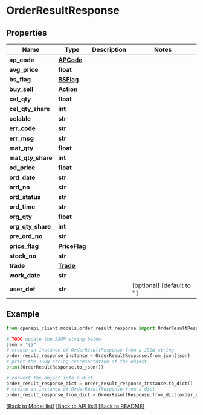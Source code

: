 # OrderResultResponse


## Properties

Name | Type | Description | Notes
------------ | ------------- | ------------- | -------------
**ap_code** | [**APCode**](APCode.md) |  | 
**avg_price** | **float** |  | 
**bs_flag** | [**BSFlag**](BSFlag.md) |  | 
**buy_sell** | [**Action**](Action.md) |  | 
**cel_qty** | **float** |  | 
**cel_qty_share** | **int** |  | 
**celable** | **str** |  | 
**err_code** | **str** |  | 
**err_msg** | **str** |  | 
**mat_qty** | **float** |  | 
**mat_qty_share** | **int** |  | 
**od_price** | **float** |  | 
**ord_date** | **str** |  | 
**ord_no** | **str** |  | 
**ord_status** | **str** |  | 
**ord_time** | **str** |  | 
**org_qty** | **float** |  | 
**org_qty_share** | **int** |  | 
**pre_ord_no** | **str** |  | 
**price_flag** | [**PriceFlag**](PriceFlag.md) |  | 
**stock_no** | **str** |  | 
**trade** | [**Trade**](Trade.md) |  | 
**work_date** | **str** |  | 
**user_def** | **str** |  | [optional] [default to '']

## Example

```python
from openapi_client.models.order_result_response import OrderResultResponse

# TODO update the JSON string below
json = "{}"
# create an instance of OrderResultResponse from a JSON string
order_result_response_instance = OrderResultResponse.from_json(json)
# print the JSON string representation of the object
print(OrderResultResponse.to_json())

# convert the object into a dict
order_result_response_dict = order_result_response_instance.to_dict()
# create an instance of OrderResultResponse from a dict
order_result_response_from_dict = OrderResultResponse.from_dict(order_result_response_dict)
```
[[Back to Model list]](../README.md#documentation-for-models) [[Back to API list]](../README.md#documentation-for-api-endpoints) [[Back to README]](../README.md)


